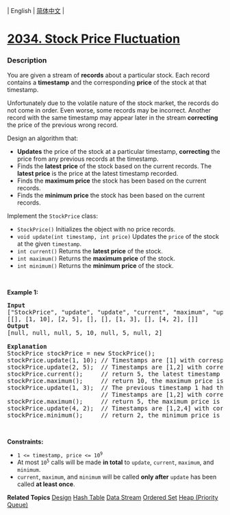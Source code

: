 | English | [简体中文](README.md) |

# [2034. Stock Price Fluctuation ](https://leetcode.cn/problems/stock-price-fluctuation)
 ### Description
<p>You are given a stream of <strong>records</strong> about a particular stock. Each record contains a <strong>timestamp</strong> and the corresponding <strong>price</strong> of the stock at that timestamp.</p>

<p>Unfortunately due to the volatile nature of the stock market, the records do not come in order. Even worse, some records may be incorrect. Another record with the same timestamp may appear later in the stream <strong>correcting</strong> the price of the previous wrong record.</p>

<p>Design an algorithm that:</p>

<ul>
	<li><strong>Updates</strong> the price of the stock at a particular timestamp, <strong>correcting</strong> the price from any previous records at the timestamp.</li>
	<li>Finds the <strong>latest price</strong> of the stock based on the current records. The <strong>latest price</strong> is the price at the latest timestamp recorded.</li>
	<li>Finds the <strong>maximum price</strong> the stock has been based on the current records.</li>
	<li>Finds the <strong>minimum price</strong> the stock has been based on the current records.</li>
</ul>

<p>Implement the <code>StockPrice</code> class:</p>

<ul>
	<li><code>StockPrice()</code> Initializes the object with no price records.</li>
	<li><code>void update(int timestamp, int price)</code> Updates the <code>price</code> of the stock at the given <code>timestamp</code>.</li>
	<li><code>int current()</code> Returns the <strong>latest price</strong> of the stock.</li>
	<li><code>int maximum()</code> Returns the <strong>maximum price</strong> of the stock.</li>
	<li><code>int minimum()</code> Returns the <strong>minimum price</strong> of the stock.</li>
</ul>

<p>&nbsp;</p>
<p><strong class="example">Example 1:</strong></p>

<pre>
<strong>Input</strong>
[&quot;StockPrice&quot;, &quot;update&quot;, &quot;update&quot;, &quot;current&quot;, &quot;maximum&quot;, &quot;update&quot;, &quot;maximum&quot;, &quot;update&quot;, &quot;minimum&quot;]
[[], [1, 10], [2, 5], [], [], [1, 3], [], [4, 2], []]
<strong>Output</strong>
[null, null, null, 5, 10, null, 5, null, 2]

<strong>Explanation</strong>
StockPrice stockPrice = new StockPrice();
stockPrice.update(1, 10); // Timestamps are [1] with corresponding prices [10].
stockPrice.update(2, 5);  // Timestamps are [1,2] with corresponding prices [10,5].
stockPrice.current();     // return 5, the latest timestamp is 2 with the price being 5.
stockPrice.maximum();     // return 10, the maximum price is 10 at timestamp 1.
stockPrice.update(1, 3);  // The previous timestamp 1 had the wrong price, so it is updated to 3.
                          // Timestamps are [1,2] with corresponding prices [3,5].
stockPrice.maximum();     // return 5, the maximum price is 5 after the correction.
stockPrice.update(4, 2);  // Timestamps are [1,2,4] with corresponding prices [3,5,2].
stockPrice.minimum();     // return 2, the minimum price is 2 at timestamp 4.
</pre>

<p>&nbsp;</p>
<p><strong>Constraints:</strong></p>

<ul>
	<li><code>1 &lt;= timestamp, price &lt;= 10<sup>9</sup></code></li>
	<li>At most <code>10<sup>5</sup></code> calls will be made <strong>in total</strong> to <code>update</code>, <code>current</code>, <code>maximum</code>, and <code>minimum</code>.</li>
	<li><code>current</code>, <code>maximum</code>, and <code>minimum</code> will be called <strong>only after</strong> <code>update</code> has been called <strong>at least once</strong>.</li>
</ul>

**Related Topics**  [Design](https://leetcode.cn/tag/design) [Hash Table](https://leetcode.cn/tag/hash-table) [Data Stream](https://leetcode.cn/tag/data-stream) [Ordered Set](https://leetcode.cn/tag/ordered-set) [Heap (Priority Queue)](https://leetcode.cn/tag/heap-priority-queue) 